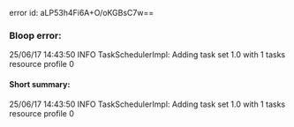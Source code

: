 error id: aLP53h4Fi6A+O/oKGBsC7w==
### Bloop error:

25/06/17 14:43:50 INFO TaskSchedulerImpl: Adding task set 1.0 with 1 tasks resource profile 0
#### Short summary: 

25/06/17 14:43:50 INFO TaskSchedulerImpl: Adding task set 1.0 with 1 tasks resource profile 0